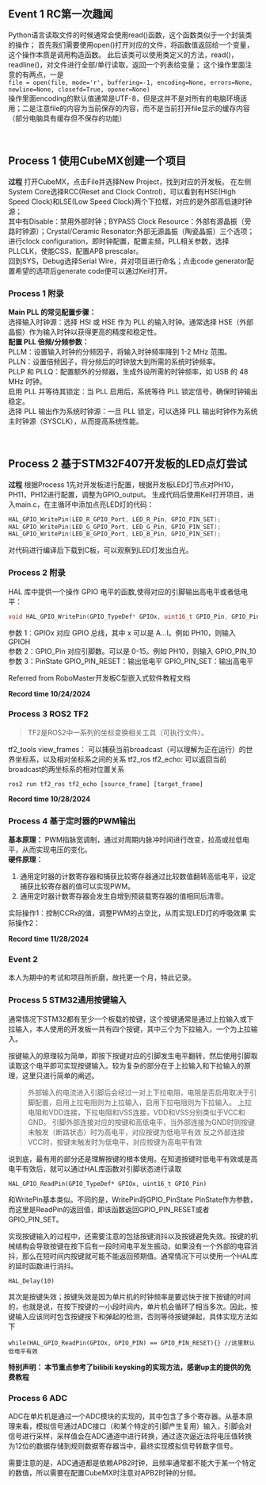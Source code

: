 ## Event 1 RC第一次趣闻

Python语言读取文件的时候通常会使用read()函数，这个函数类似于一个封装类的操作；
首先我们需要使用open()打开对应的文件，将函数值返回给一个变量，这个操作本质是调用构造函数。
此后该类可以使用类定义的方法，read()，readline()，对文件进行全部/单行读取，返回一个列表给变量；
这个操作里面注意的有两点，一是  
```file = open(file, mode='r', buffering=-1, encoding=None, errors=None, newline=None, closefd=True, opener=None)```  
操作里面encoding的默认值通常是UTF-8，但是这并不是对所有的电脑环境适用；二是注意file的内容为当前保存的内容，而不是当前打开file显示的缓存内容（部分电脑具有缓存但不保存的功能）

<br/>

## Process 1 使用CubeMX创建一个项目

**过程**
打开CubeMX，点击File并选择New Project，找到对应的开发板。
在左侧System Core选择RCC(Reset and Clock Control)，可以看到有HSE(High Speed Clock)和LSE(Low Speed Clock)两个下拉框，对应的是外部高低速时钟源；  
其中有Disable：禁用外部时钟；BYPASS Clock Resource：外部有源晶振（旁路时钟源）；Crystal/Ceramic Resonator:外部无源晶振（陶瓷晶振）三个选项；
进行clock configuration，即时钟配置，配置主频，PLL相关参数，选择PLLCLK，使能CSS，配置APB prescalar。  
回到SYS，Debug选择Serial Wire，并对项目进行命名；点击code generator配置希望的选项后generate code便可以通过Keil打开。

### Process 1 附录

**Main PLL 的常见配置步骤：**    
选择输入时钟源：选择 HSI 或 HSE 作为 PLL 的输入时钟。通常选择 HSE（外部晶振）作为输入时钟以获得更高的精度和稳定性。  
**配置 PLL 倍频/分频参数：**  
PLLM：设置输入时钟的分频因子，将输入时钟频率降到 1-2 MHz 范围。  
PLLN：设置倍频因子，将分频后的时钟放大到所需的系统时钟频率。  
PLLP 和 PLLQ：配置额外的分频器，生成外设所需的时钟频率，如 USB 的 48 MHz 时钟。  
启用 PLL 并等待其锁定：当 PLL 启用后，系统等待 PLL 锁定信号，确保时钟输出稳定。  
选择 PLL 输出作为系统时钟源：一旦 PLL 锁定，可以选择 PLL 输出时钟作为系统主时钟源（SYSCLK），从而提高系统性能。  

<br/>

## Process 2 基于STM32F407开发板的LED点灯尝试

**过程**
根据Process 1先对开发板进行配置，根据开发板LED灯节点对PH10，PH11，PH12进行配置，调整为GPIO_output。
生成代码后使用Keil打开项目，进入main.c，在主循环中添加点亮LED灯的代码：
```c
HAL_GPIO_WritePin(LED_R_GPIO_Port, LED_R_Pin, GPIO_PIN_SET);
HAL_GPIO_WritePin(LED_G_GPIO_Port, LED_G_Pin, GPIO_PIN_SET);
HAL_GPIO_WritePin(LED_B_GPIO_Port, LED_B_Pin, GPIO_PIN_SET);
```
对代码进行编译后下载到C板，可以观察到LED灯发出白光。

### Process 2 附录

HAL 库中提供一个操作 GPIO 电平的函数,使得对应的引脚输出高电平或者低电平：
```c
void HAL_GPIO_WritePin(GPIO_TypeDef* GPIOx, uint16_t GPIO_Pin, GPIO_PinState PinState)
```
参数 1：GPIOx 对应 GPIO 总线，其中 x 可以是 A…I。例如 PH10，则输入 GPIOH  
参数 2：GPIO_Pin 对应引脚数。可以是 0-15。例如 PH10，则输入 GPIO_PIN_10  
参数 3：PinState GPIO_PIN_RESET：输出低电平 GPIO_PIN_SET：输出高电平  

Referred from RoboMaster开发板C型嵌入式软件教程文档

**Record time 10/24/2024**

### Process 3 ROS2 TF2

> TF2是ROS2中一系列的坐标变换相关工具（可执行文件）。

tf2_tools view_frames： 可以捕获当前broadcast（可以理解为正在运行）的世界坐标系，以及相对坐标系之间的关系
tf2_ros tf2_echo: 可以返回当前broadcast的两坐标系的相对位置关系
```
ros2 run tf2_ros tf2_echo [source_frame] [target_frame]
```

**Record time 10/28/2024**

### Process 4 基于定时器的PWM输出

**基本原理：** PWM指脉宽调制，通过对周期内脉冲时间进行改变，拉高或拉低电平，从而实现电压的变化。  
**硬件原理：** 
1. 通用定时器的计数寄存器和捕获比较寄存器通过比较数值翻转高低电平，设定捕获比较寄存器的值可以实现PWM。
2. 通用定时器计数寄存器会发生自增到预装载寄存器的值相同后清零。

实际操作1：控制CCRx的值，调整PWM的占空比，从而实现LED灯的呼吸效果
实际操作2：

**Record time 11/28/2024**

### Event 2 

本人为期中的考试和项目所折磨，故托更一个月，特此记录。

### Process 5 STM32通用按键输入

通常情况下STM32都有至少一个板载的按键，这个按键通常是通过上拉输入或下拉输入，本人使用的开发板一共有四个按键，其中三个为下拉输入，一个为上拉输入。

按键输入的原理较为简单，即按下按键对应的引脚发生电平翻转，然后使用引脚取读取这个电平即可实现按键输入。较为复杂的部分在于上拉输入和下拉输入的原理，这里只进行简单的阐述。
>外部输入的电流进入引脚后会经过一对上下拉电阻，电阻是否启用取决于引脚配置，启用上拉电阻则为上拉输入，启用下拉电阻则为下拉输入。
>上拉电阻和VDD连接，下拉电阻和VSS连接，VDD和VSS分别类似于VCC和GND。
>引脚外部连接对应的按键和高低电平，当外部连接为GND时则按键未触发（断路状态）时为高电平，对应按键为低电平有效
>反之外部连接VCC时，按键未触发时为低电平，对应按键为高电平有效

说到底，最有用的部分还是理解按键的根本使用。在知道按键时低电平有效或是高电平有效后，就可以通过HAL库函数对引脚状态进行读取
```
HAL_GPIO_ReadPin(GPIO_TypeDef* GPIOx, uint16_t GPIO_Pin)
```
和WritePin基本类似。不同的是，WritePin将GPIO_PinState PinState作为参数，而这里是ReadPin的返回值，即该函数返回GPIO_PIN_RESET或者GPIO_PIN_SET。

实现按键输入的过程中，还需要注意的包括按键消抖以及按键避免失效。按键的机械结构会导致按键在按下后有一段时间电平发生振动，如果没有一个外部的电容消抖，那么在短时间内按键就可能不能返回预期值。通常情况下可以使用一个HAL库的延时函数进行消抖。
```
HAL_Delay(10)
```
其次是按键失效；按键失效是因为单片机的时钟频率是要远快于按下按键的时间的，也就是说，在按下按键的一小段时间内，单片机会循环了相当多次。因此，按键输入应该同时包含按键按下和弹起的检测，否则等待按键弹起，具体实现方法如下
```
while(HAL_GPIO_ReadPin(GPIOx, GPIO_PIN) == GPIO_PIN_RESET){} //这里默认低电平有效
```
**特别声明： 本节重点参考了bilibili keysking的实现方法，感谢up主的提供的免费教程**

### Process 6 ADC

ADC在单片机是通过一个ADC模块的实现的，其中包含了多个寄存器。从基本原理来看，模拟信号通过ADC接口（和某个特定的引脚产生复用）输入，引脚会对信号进行采样，采样值会在ADC通道中进行转换，通过逐次逼近法将电压值转换为12位的数据存储到规则数据寄存器当中，最终实现模拟信号转数字信号。

需要注意的是，ADC通道都是依赖APB2时钟，且频率通常都不能大于某一个特定的数值，所以需要在配置CubeMX时注意对APB2时钟的分频。


